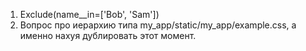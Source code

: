 1. Exclude(name__in=['Bob', 'Sam'])
2. Вопрос про иерархию типа my_app/static/my_app/example.css, а именно нахуя дублировать этот момент.